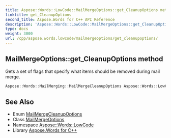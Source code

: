 ```yaml
---
title: Aspose::Words::LowCode::MailMergeOptions::get_CleanupOptions method
linktitle: get_CleanupOptions
second_title: Aspose.Words for C++ API Reference
description: 'Aspose::Words::LowCode::MailMergeOptions::get_CleanupOptions method. Gets a set of flags that specify what items should be removed during mail merge in C++.'
type: docs
weight: 3000
url: /cpp/aspose.words.lowcode/mailmergeoptions/get_cleanupoptions/
---
```

## MailMergeOptions::get_CleanupOptions method


Gets a set of flags that specify what items should be removed during mail merge.

```cpp
Aspose::Words::MailMerging::MailMergeCleanupOptions Aspose::Words::LowCode::MailMergeOptions::get_CleanupOptions() const
```

## See Also

* Enum [MailMergeCleanupOptions](../../../aspose.words.mailmerging/mailmergecleanupoptions/)
* Class [MailMergeOptions](../)
* Namespace [Aspose::Words::LowCode](../../)
* Library [Aspose.Words for C++](../../../)
